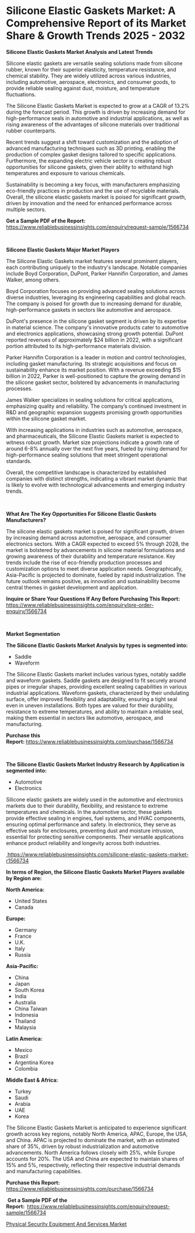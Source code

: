 <p><h1>Silicone Elastic Gaskets Market: A Comprehensive Report of its Market Share & Growth Trends 2025 - 2032</h1></p><p><strong>Silicone Elastic Gaskets Market Analysis and Latest Trends</strong></p>
<p><p>Silicone elastic gaskets are versatile sealing solutions made from silicone rubber, known for their superior elasticity, temperature resistance, and chemical stability. They are widely utilized across various industries, including automotive, aerospace, electronics, and consumer goods, to provide reliable sealing against dust, moisture, and temperature fluctuations.</p><p>The Silicone Elastic Gaskets Market is expected to grow at a CAGR of 13.2% during the forecast period. This growth is driven by increasing demand for high-performance seals in automotive and industrial applications, as well as rising awareness of the advantages of silicone materials over traditional rubber counterparts. </p><p>Recent trends suggest a shift toward customization and the adoption of advanced manufacturing techniques such as 3D printing, enabling the production of complex gasket designs tailored to specific applications. Furthermore, the expanding electric vehicle sector is creating robust opportunities for silicone gaskets, given their ability to withstand high temperatures and exposure to various chemicals. </p><p>Sustainability is becoming a key focus, with manufacturers emphasizing eco-friendly practices in production and the use of recyclable materials. Overall, the silicone elastic gaskets market is poised for significant growth, driven by innovation and the need for enhanced performance across multiple sectors.</p></p>
<p><strong>Get a Sample PDF of the Report:&nbsp;</strong> <a href="https://www.reliablebusinessinsights.com/enquiry/request-sample/1566734?utm_campaign=3288&utm_medium=2&utm_source=Github&utm_content=ia&utm_term=22032025&utm_id=silicone-elastic-gaskets">https://www.reliablebusinessinsights.com/enquiry/request-sample/1566734</a></p>
<p>&nbsp;</p>
<p><strong>Silicone Elastic Gaskets Major Market Players</strong></p>
<p><p>The Silicone Elastic Gaskets market features several prominent players, each contributing uniquely to the industry's landscape. Notable companies include Boyd Corporation, DuPont, Parker Hannifin Corporation, and James Walker, among others.</p><p>Boyd Corporation focuses on providing advanced sealing solutions across diverse industries, leveraging its engineering capabilities and global reach. The company is poised for growth due to increasing demand for durable, high-performance gaskets in sectors like automotive and aerospace. </p><p>DuPont's presence in the silicone gasket segment is driven by its expertise in material science. The company's innovative products cater to automotive and electronics applications, showcasing strong growth potential. DuPont reported revenues of approximately $24 billion in 2022, with a significant portion attributed to its high-performance materials division.</p><p>Parker Hannifin Corporation is a leader in motion and control technologies, including gasket manufacturing. Its strategic acquisitions and focus on sustainability enhance its market position. With a revenue exceeding $15 billion in 2022, Parker is well-positioned to capture the growing demand in the silicone gasket sector, bolstered by advancements in manufacturing processes.</p><p>James Walker specializes in sealing solutions for critical applications, emphasizing quality and reliability. The company’s continued investment in R&D and geographic expansion suggests promising growth opportunities within the silicone gasket market.</p><p>With increasing applications in industries such as automotive, aerospace, and pharmaceuticals, the Silicone Elastic Gaskets market is expected to witness robust growth. Market size projections indicate a growth rate of around 6-8% annually over the next five years, fueled by rising demand for high-performance sealing solutions that meet stringent operational standards.</p><p>Overall, the competitive landscape is characterized by established companies with distinct strengths, indicating a vibrant market dynamic that is likely to evolve with technological advancements and emerging industry trends.</p></p>
<p>&nbsp;</p>
<p><strong>What Are The Key Opportunities For Silicone Elastic Gaskets Manufacturers?</strong></p>
<p><p>The silicone elastic gaskets market is poised for significant growth, driven by increasing demand across automotive, aerospace, and consumer electronics sectors. With a CAGR expected to exceed 5% through 2028, the market is bolstered by advancements in silicone material formulations and growing awareness of their durability and temperature resistance. Key trends include the rise of eco-friendly production processes and customization options to meet diverse application needs. Geographically, Asia-Pacific is projected to dominate, fueled by rapid industrialization. The future outlook remains positive, as innovation and sustainability become central themes in gasket development and application.</p></p>
<p><strong>Inquire or Share Your Questions If Any Before Purchasing This Report:</strong> <a href="https://www.reliablebusinessinsights.com/enquiry/pre-order-enquiry/1566734?utm_campaign=3288&utm_medium=2&utm_source=Github&utm_content=ia&utm_term=22032025&utm_id=silicone-elastic-gaskets">https://www.reliablebusinessinsights.com/enquiry/pre-order-enquiry/1566734</a></p>
<p>&nbsp;</p>
<p><strong>Market Segmentation</strong></p>
<p><strong>The Silicone Elastic Gaskets Market Analysis by types is segmented into:</strong></p>
<p><ul><li>Saddle</li><li>Waveform</li></ul></p>
<p><p>The Silicone Elastic Gaskets market includes various types, notably saddle and waveform gaskets. Saddle gaskets are designed to fit securely around pipes or irregular shapes, providing excellent sealing capabilities in various industrial applications. Waveform gaskets, characterized by their undulating surface, offer improved flexibility and adaptability, ensuring a tight seal even in uneven installations. Both types are valued for their durability, resistance to extreme temperatures, and ability to maintain a reliable seal, making them essential in sectors like automotive, aerospace, and manufacturing.</p></p>
<p><strong>Purchase this Report:&nbsp;</strong><a href="https://www.reliablebusinessinsights.com/purchase/1566734?utm_campaign=3288&utm_medium=2&utm_source=Github&utm_content=ia&utm_term=22032025&utm_id=silicone-elastic-gaskets">https://www.reliablebusinessinsights.com/purchase/1566734</a></p>
<p>&nbsp;</p>
<p><strong>The Silicone Elastic Gaskets Market Industry Research by Application is segmented into:</strong></p>
<p><ul><li>Automotive</li><li>Electronics</li></ul></p>
<p><p>Silicone elastic gaskets are widely used in the automotive and electronics markets due to their durability, flexibility, and resistance to extreme temperatures and chemicals. In the automotive sector, these gaskets provide effective sealing in engines, fuel systems, and HVAC components, ensuring optimal performance and safety. In electronics, they serve as effective seals for enclosures, preventing dust and moisture intrusion, essential for protecting sensitive components. Their versatile applications enhance product reliability and longevity across both industries.</p></p>
<p><a href="https://www.reliablebusinessinsights.com/silicone-elastic-gaskets-market-r1566734?utm_campaign=3288&utm_medium=2&utm_source=Github&utm_content=ia&utm_term=22032025&utm_id=silicone-elastic-gaskets">&nbsp;https://www.reliablebusinessinsights.com/silicone-elastic-gaskets-market-r1566734</a></p>
<p><strong>In terms of Region, the Silicone Elastic Gaskets Market Players available by Region are:</strong></p>
<p>
    <p> <strong> North America: </strong>
        <ul>
            <li>United States</li>
            <li>Canada</li>
        </ul>
        </p> 
    <p> <strong> Europe: </strong>
        <ul>
            <li>Germany</li>
            <li>France</li>
            <li>U.K.</li>
            <li>Italy</li>
            <li>Russia</li>
        </ul>
        </p> 
    <p> <strong> Asia-Pacific: </strong>
        <ul>
            <li>China</li>
            <li>Japan</li>
            <li>South Korea</li>
            <li>India</li>
            <li>Australia</li>
            <li>China Taiwan</li>
            <li>Indonesia</li>
            <li>Thailand</li>
            <li>Malaysia</li>
        </ul>
        </p> 
    <p> <strong> Latin America: </strong>
        <ul>
            <li>Mexico</li>
            <li>Brazil</li>
            <li>Argentina Korea</li>
            <li>Colombia</li>
        </ul>
        </p> 
    <p> <strong> Middle East & Africa: </strong>
        <ul>
            <li>Turkey</li>
            <li>Saudi</li>
            <li>Arabia</li>
            <li>UAE</li>
            <li>Korea</li>
        </ul>
    </p>
    </p>
<p><p>The Silicone Elastic Gaskets Market is anticipated to experience significant growth across key regions, notably North America, APAC, Europe, the USA, and China. APAC is projected to dominate the market, with an estimated share of 35%, driven by robust industrialization and automotive advancements. North America follows closely with 25%, while Europe accounts for 20%. The USA and China are expected to maintain shares of 15% and 5%, respectively, reflecting their respective industrial demands and manufacturing capabilities.</p></p>
<p><strong>Purchase this Report: </strong><a href="https://www.reliablebusinessinsights.com/purchase/1566734?utm_campaign=3288&utm_medium=2&utm_source=Github&utm_content=ia&utm_term=22032025&utm_id=silicone-elastic-gaskets">https://www.reliablebusinessinsights.com/purchase/1566734</a></p>
<p>&nbsp;<strong>Get a Sample PDF of the Report:&nbsp;&nbsp;</strong><a href="https://www.reliablebusinessinsights.com/enquiry/request-sample/1566734?utm_campaign=3288&utm_medium=2&utm_source=Github&utm_content=ia&utm_term=22032025&utm_id=silicone-elastic-gaskets">https://www.reliablebusinessinsights.com/enquiry/request-sample/1566734</a></p>
<p><strong></strong></p>
<p><p><a href="https://github.com/bulkagumanvv/Market-Research-Report-List-1/blob/main/physical-security-equipment-and-services-market.md?utm_campaign=3288&utm_medium=2&utm_source=Github&utm_content=ia&utm_term=22032025&utm_id=silicone-elastic-gaskets">Physical Security Equipment And Services Market</a></p></p>
